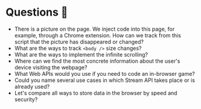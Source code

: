 # Questions 🤔

- There is a picture on the page. We inject code into this page, for example, through a Chrome extension. How can we track from this script that the picture has disappeared or changed?
- What are the ways to track `<body />` size changes?
- What are the ways to implement the infinite scrolling?
- Where can we find the most concrete information about the user's device visiting the webpage?
- What Web APIs would you use if you need to code an in-browser game?
- Could you name several use cases in which Stream API takes place or is already used?
- Let's compare all ways to store data in the browser by speed and security?
